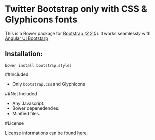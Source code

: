 # Twitter Bootstrap only with CSS & Glyphicons fonts

This is a Bower package for [Bootstrap (*3.2.0*)](http://getbootstrap.com/). It works seamlessly with [Angular UI Bootstarp](https://github.com/angular-ui/bootstrap-bower)

## Installation:

`bower install bootstrap.styles`

##Included

* Only `bootstrap.css` and Glyphicons

##Not Included

* Any Javascript.
* Bower depenedencies.
* Minified files.


#License

License informations can be found [here](https://github.com/twbs/bootstrap/blob/master/LICENSE).
